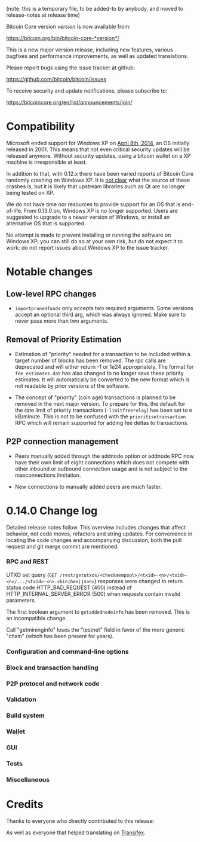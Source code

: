 (note: this is a temporary file, to be added-to by anybody, and moved to
release-notes at release time)

Bitcoin Core version *version* is now available from:

  <https://bitcoin.org/bin/bitcoin-core-*version*/>

This is a new major version release, including new features, various bugfixes
and performance improvements, as well as updated translations.

Please report bugs using the issue tracker at github:

  <https://github.com/bitcoin/bitcoin/issues>

To receive security and update notifications, please subscribe to:

  <https://bitcoincore.org/en/list/announcements/join/>

Compatibility
==============

Microsoft ended support for Windows XP on [April 8th, 2014](https://www.microsoft.com/en-us/WindowsForBusiness/end-of-xp-support),
an OS initially released in 2001. This means that not even critical security
updates will be released anymore. Without security updates, using a bitcoin
wallet on a XP machine is irresponsible at least.

In addition to that, with 0.12.x there have been varied reports of Bitcoin Core
randomly crashing on Windows XP. It is [not clear](https://github.com/bitcoin/bitcoin/issues/7681#issuecomment-217439891)
what the source of these crashes is, but it is likely that upstream
libraries such as Qt are no longer being tested on XP.

We do not have time nor resources to provide support for an OS that is
end-of-life. From 0.13.0 on, Windows XP is no longer supported. Users are
suggested to upgrade to a newer version of Windows, or install an alternative OS
that is supported.

No attempt is made to prevent installing or running the software on Windows XP,
you can still do so at your own risk, but do not expect it to work: do not
report issues about Windows XP to the issue tracker.

Notable changes
===============

Low-level RPC changes
----------------------

- `importprunedfunds` only accepts two required arguments. Some versions accept
  an optional third arg, which was always ignored. Make sure to never pass more
  than two arguments.

Removal of Priority Estimation
------------------------------

- Estimation of "priority" needed for a transaction to be included within a target
  number of blocks has been removed.  The rpc calls are deprecated and will either
  return -1 or 1e24 appropriately. The format for `fee_estimates.dat` has also
  changed to no longer save these priority estimates. It will automatically be
  converted to the new format which is not readable by prior versions of the
  software.

- The concept of "priority" (coin age) transactions is planned to be removed in
  the next major version. To prepare for this, the default for the rate limit of
  priority transactions (`-limitfreerelay`) has been set to `0` kB/minute. This
  is not to be confused with the `prioritisetransaction` RPC which will remain
  supported for adding fee deltas to transactions.

P2P connection management
--------------------------

- Peers manually added through the addnode option or addnode RPC now have their own
  limit of eight connections which does not compete with other inbound or outbound
  connection usage and is not subject to the maxconnections limitation.

- New connections to manually added peers are much faster.


0.14.0 Change log
=================

Detailed release notes follow. This overview includes changes that affect
behavior, not code moves, refactors and string updates. For convenience in locating
the code changes and accompanying discussion, both the pull request and
git merge commit are mentioned.

### RPC and REST

UTXO set query (`GET /rest/getutxos/<checkmempool>/<txid>-<n>/<txid>-<n>/.../<txid>-<n>.<bin|hex|json>`) responses
were changed to return status code HTTP_BAD_REQUEST (400) instead of HTTP_INTERNAL_SERVER_ERROR (500) when requests
contain invalid parameters.

The first boolean argument to `getaddednodeinfo` has been removed. This is an incompatible change.

Call "getmininginfo" loses the "testnet" field in favor of the more generic "chain" (which has been present for years).

### Configuration and command-line options

### Block and transaction handling

### P2P protocol and network code

### Validation

### Build system

### Wallet

### GUI

### Tests

### Miscellaneous

Credits
=======

Thanks to everyone who directly contributed to this release:


As well as everyone that helped translating on [Transifex](https://www.transifex.com/projects/p/bitcoin/).
